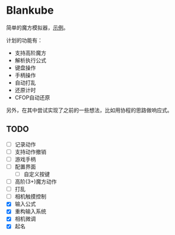 # Blankube

简单的魔方模拟器，[示例](https://edgesider.github.io/blankube/dist/index.html)。

计划的功能有：

- 支持高阶魔方
- 解析执行公式
- 键盘操作
- 手柄操作
- 自动打乱
- 还原计时
- CFOP自动还原

另外，在其中尝试实现了之前的一些想法，比如用协程的思路做响应式。

## TODO

- [ ] 记录动作
- [ ] 支持动作撤销
- [ ] 游戏手柄
- [ ] 配置界面
    - [ ] 自定义按键
- [ ] 高阶(3+)魔方动作
- [ ] 打乱
- [ ] 相机触摸控制
- [x] 输入公式
- [x] 重构输入系统
- [x] 相机微调
- [x] 起名
